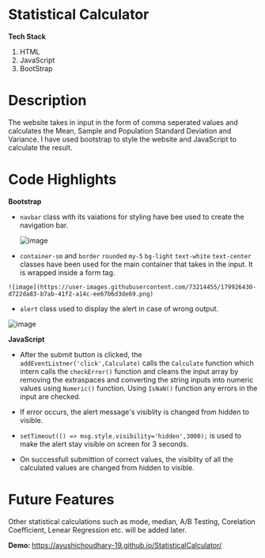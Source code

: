 # Statistical Calculator
<b>Tech Stack </b>
1. HTML
2. JavaScript
3. BootStrap

# Description
The website takes in input in the form of comma seperated values and calculates the Mean, Sample and Population Standard Deviation and Variance. I have used bootstrap to style the website and JavaScript to calculate the result. 

# Code Highlights
<b>Bootstrap</b>

  - `navbar` class with its vaiations for styling have bee used to create the navigation bar.
   
    ![image](https://user-images.githubusercontent.com/73214455/179920239-e8daf83f-4356-44fd-8e3b-ff7b77a26be6.png)
    
   - `container-sm` and `border` `rounded` `my-5` `bg-light` `text-white` `text-center` classes have been used for the main container that takes in the input. It is wrapped inside a form tag.  
   
    ![image](https://user-images.githubusercontent.com/73214455/179926430-d722da83-b7ab-41f2-a14c-ee67b6d3de69.png)
 
    
   - `alert` class used to display the alert in case of wrong output.
   
 ![image](https://user-images.githubusercontent.com/73214455/179921964-5003764e-75a5-4755-b74b-41138be7b7ab.png)


<b>JavaScript</b>
    
   - After the submit button is clicked, the `addEventListner('click',Calculate)` calls the `Calculate` function which intern calls the `checkError()` function and cleans the input array by removing the extraspaces and converting the string inputs into numeric values using `Numeric()` function. Using `IsNaN()` function any errors in the input are checked.
    
   - If error occurs, the alert message's visiblity is changed from hidden to visible.
    
   - `setTimeout(() => msg.style.visibility='hidden',3000);` is used to make the alert stay visible on screen for 3 seconds.
    
   - On successfull submittion of correct values, the visiblity of all the calculated values are changed from hidden to visible.
    
# Future Features
Other statistical calculations such as mode, median, A/B Testing, Corelation Coefficient, Lenear Regression etc. will be added later.



<b>Demo: </b> https://ayushichoudhary-19.github.io/StatisticalCalculator/
